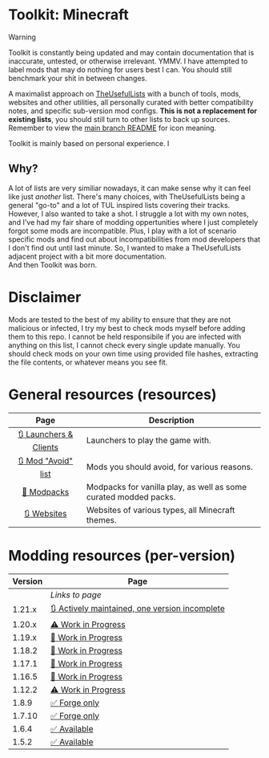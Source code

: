 # Toolkit: Minecraft
> [!WARNING]
> 
> Toolkit is constantly being updated and may contain documentation
> that is inaccurate, untested, or otherwise irrelevant. YMMV.
> I have attempted to label mods that may do nothing for users best I can. You should still
> benchmark your shit in between changes.

A maximalist approach on [TheUsefulLists](https://github.com/TheUsefulLists/UsefulMods) with a bunch of tools, mods, websites and other utilities, all personally curated with better compatibility notes, and specific sub-version mod configs. **This is not a replacement for existing lists**, you should still turn to other lists to back up sources.  
Remember to view the [main branch README](../README.md) for icon meaning.  

Toolkit is mainly based on personal experience. I 

## Why?
A lot of lists are very similiar nowadays, it can make sense why it can feel like just *another* list. There's many choices, with TheUsefulLists being a general "go-to" and a lot of TUL inspired lists covering their tracks.  
However, I also wanted to take a shot. I struggle a lot with my own notes, and I've had my fair share of modding oppertunities where I just completely forgot some mods are incompatible. Plus, I play with a lot of scenario specific mods and find out about incompatibilities from mod developers that I don't find out until last minute. So, I wanted to make a TheUsefulLists adjacent project with a bit more documentation.  
And then Toolkit was born.

# Disclaimer
Mods are tested to the best of my ability to ensure that they are not malicious or infected, I try my best to check mods myself before adding them to this repo. I cannot be held responsibile if you are infected with anything on this list, I cannot check every single update manually. You should check mods on your own time using provided file hashes, extracting the file contents, or whatever means you see fit.  

# General resources (resources)
| Page | Description |
| :---: | --- |
| [🔃 Launchers & Clients](nonspecific/launchers.md) | Launchers to play the game with. |
| [🔃 Mod "Avoid" list](nonspecific/avoid.md) | Mods you should avoid, for various reasons. |
| [🚧 Modpacks](nonspecific/modpacks.md) | Modpacks for vanilla play, as well as some curated modded packs. |
| [🔃 Websites](nonspecific/websites.md) | Websites of various types, all Minecraft themes. |

# Modding resources (per-version)
| Version | Page |
| --- | --- |
|  | *Links to page* |
| 1.21.x | [🔃 Actively maintained, one version incomplete](versions/21/index.md) |
| 1.20.x | [⚠ Work in Progress](versions/20/index.md) |
| 1.19.x | [🚧 Work in Progress](versions/19/index.md) |
| 1.18.2 | [🚧 Work in Progress](versions/18/2/index.md) |
| 1.17.1 | [🚧 Work in Progress](versions/17/1/index.md) |
| 1.16.5 | [🚧 Work in Progress](versions/16/5/index.md) |
| 1.12.2 | [⚠ Work in Progress](versions/12/2/index.md) |
| 1.8.9 | [✅ Forge only](versions/8/9/index.md) |
| 1.7.10 | [✅ Forge only](versions/7/10/index.md) |
| 1.6.4 | [✅ Available](versions/6/4/index.md) |
| 1.5.2 | [✅ Available](versions/5/2/index.md) |

<!-- TODO secret page
so these mods are compatible with these versions and need to be added


*** FORGE ***
https://modrinth.com/mod/starlight-forge - 1.17.1, 1.18.2, 1.19.x (except 1.19.4), 1.20-1.20.2

-->